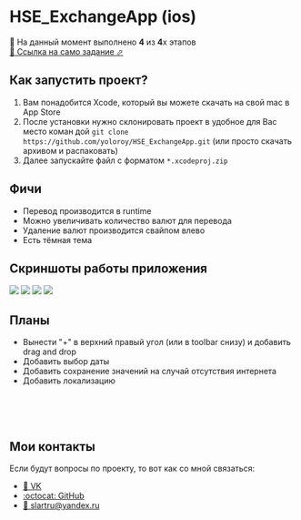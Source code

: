 # HSE_ExchangeApp (ios)
🎉 На данный момент выполнено <b>4</b> из <b>4</b>х этапов
<br>[📄 Ссылка на само задание ⬀](https://cs.hse.ru/mobile/2020/android)

## Как запустить проект?
  1. Вам понадобится Xcode, который вы можете скачать на свой mac в App Store
  1. После установки нужно склонировать проект в удобное для Вас место коман дой `git clone https://github.com/yoloroy/HSE_ExchangeApp.git` (или просто скачать архивом и распаковать)
  1. Далее запускайте файл с форматом `*.xcodeproj.zip`

## Фичи
- Перевод производится в runtime
- Можно увеличивать количество валют для перевода
- Удаление валют производится свайпом влево
- Есть тёмная тема

## Скриншоты работы приложения
![](https://github.com/yoloroy/HSE_ExchangeApp-ios-/blob/master/Скриншоты/main1.png)
![](https://github.com/yoloroy/HSE_ExchangeApp-ios-/blob/master/Скриншоты/main2.png)
![](https://github.com/yoloroy/HSE_ExchangeApp-ios-/blob/master/Скриншоты/search1.png)
![](https://github.com/yoloroy/HSE_ExchangeApp-ios-/blob/master/Скриншоты/search2.png)

## Планы
- Вынести "+" в верхний правый угол (или в toolbar снизу) и добавить drag and drop
- Добавить выбор даты
- Добавить сохранение значений на случай отсутствия интернета
- Добавить локализацию

<br><br><br>
## Мои контакты
Если будут вопросы по проекту, то вот как со мной связаться: 
- [👥 VK](https://vk.com/slartak)
- [:octocat: GitHub](https://github.com/yoloroy)
- [📧 slartru@yandex.ru](mailto:slartru@yandex.ru)
